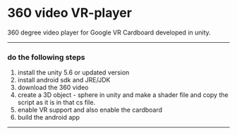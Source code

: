 # 360 video VR-player
360 degree video player for Google VR Cardboard developed in unity.

<hr>
<h3> do the following steps </h3>
<ol>
  <li> install the unity 5.6 or updated version </li>
  <li> install android sdk and JRE/JDK </li>
  <li> download the 360 video </li>
  <li> create a 3D object - sphere in unity and make a shader file and copy the script as it is in that cs file.</li>
  <li> enable VR support and also enable the cardboard</li>
  <li> build the android app </li>
</ol>
  
<hr>
